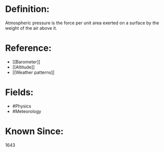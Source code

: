 

# Definition:
Atmospheric pressure is the force per unit area exerted on a surface by the weight of the air above it.

# Reference:
- [[Barometer]]
- [[Altitude]]
- [[Weather patterns]]

# Fields: 
- #Physics
- #Meteorology

# Known Since:
1643

